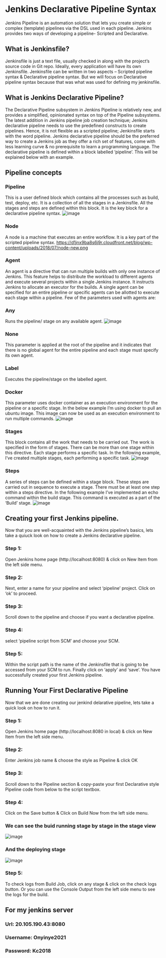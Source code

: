 # Jenkins Declarative Pipeline Syntax
Jenkins Pipeline is an automation solution that lets you create simple or complex (template) pipelines via the DSL used in each pipeline. Jenkins provides two ways of developing a pipeline- Scripted and Declarative.

## What is Jenkinsfile?
Jenkinsfile is just a text file, usually checked in along with the project’s source code in Git repo. Ideally, every application will have its own Jenkinsfile.
Jenkinsfile can be written in two aspects – Scripted pipeline syntax & Declarative pipeline syntax. But we will focus on Declarative pipeline syntax because that was what was used for defining my jenkinsfile.

## What is Jenkins Declarative Pipeline?
The Declarative Pipeline subsystem in Jenkins Pipeline is relatively new, and provides a simplified, opinionated syntax on top of the Pipeline subsystems.
The latest addition in Jenkins pipeline job creation technique; Jenkins declarative pipeline needs to use the predefined constructs to create pipelines. Hence, it is not flexible as a scripted pipeline; Jenkinsfile starts with the word pipeline. Jenkins declarative pipeline should be the preferred way to create a Jenkins job as they offer a rich set of features, come with less learning curve & no prerequisite to learn a programming language.
The declarative pipeline is defined within a block labelled ‘pipeline’. This will be explained below with an example.

## Pipeline concepts
### Pipeline
This is a user defined block which contains all the processes such as build, test, deploy, etc. It is a collection of all the stages in a Jenkinsfile. All the stages and steps are defined within this block. It is the key block for a declarative pipeline syntax.
![image](https://user-images.githubusercontent.com/87660460/126752748-8e48c0d2-3ec9-4d3d-bd91-d2be59b30dff.png)

### Node
A node is a machine that executes an entire workflow. It is a key part of the scripted pipeline syntax.
https://d1jnx9ba8s6j9r.cloudfront.net/blog/wp-content/uploads/2018/07/node-new.png

### Agent
An agent is a directive that can run multiple builds with only one instance of Jenkins. This feature helps to distribute the workload to different agents and execute several projects within a single Jenkins instance. It instructs Jenkins to allocate an executor for the builds.
A single agent can be specified for an entire pipeline or specific agents can be allotted to execute each stage within a pipeline. Few of the parameters used with agents are:

### Any
Runs the pipeline/ stage on any available agent.
![image](https://user-images.githubusercontent.com/87660460/126752815-f088adc4-2520-4dc7-bfb4-d5b203898269.png)

### None
This parameter is applied at the root of the pipeline and it indicates that there is no global agent for the entire pipeline and each stage must specify its own agent.

### Label
Executes the pipeline/stage on the labelled agent.

### Docker
This parameter uses docker container as an execution environment for the pipeline or a specific stage. In the below example I’m using docker to pull an ubuntu image. This image can now be used as an execution environment to run multiple commands.
![image](https://user-images.githubusercontent.com/87660460/126752889-67c8a586-bfb4-45de-ba95-80bc1309cd50.png)

### Stages
This block contains all the work that needs to be carried out. The work is specified in the form of stages. There can be more than one stage within this directive. Each stage performs a specific task. In the following example, I’ve created multiple stages, each performing a specific task.
![image](https://user-images.githubusercontent.com/87660460/126752957-c2279af6-19ec-4838-873d-5702ae22b279.png)
### Steps
 A series of steps can be defined within a stage block. These steps are carried out in sequence to execute a stage. There must be at least one step within a steps directive. In the following example I’ve implemented an echo command within the build stage. This command is executed as a part of the ‘Build’ stage.
 ![image](https://user-images.githubusercontent.com/87660460/126752957-c2279af6-19ec-4838-873d-5702ae22b279.png)

## Creating your first Jenkins pipeline.
Now that you are well-acquainted with the Jenkins pipeline’s basics, lets take a quiuck look on how to create a Jenkins declarative pipeline.

### Step 1: 
Open Jenkins home page (http://localhost:8080) & click on New Item from the left side menu.
### Step 2: 
Next, enter a name for your pipeline and select ‘pipeline’ project. Click on ‘ok’ to proceed.
### Step 3: 
Scroll down to the pipeline and choose if you want a declarative pipeline.
### Step 4: 
select ‘pipeline script from SCM’ and choose your SCM.
### Step 5: 
Within the script path is the name of the Jenkinsfile that is going to be accessed from your SCM to run. Finally click on ‘apply’ and ‘save’. You have successfully created your first Jenkins pipeline.


## Running Your First Declarative Pipeline
Now that we are done creating our jenkind delarative pipeline, lets take a quick look on how to run it.
### Step 1:
Open Jenkins home page (http://localhost:8080 in local) & click on New Item from the left side menu.
### Step 2: 
Enter Jenkins job name & choose the style as Pipeline & click OK
### Step 3: 
Scroll down to the Pipeline section & copy-paste your first Declarative style Pipeline code from below to the script textbox.
### Step 4: 
Click on the Save button & Click on Build Now from the left side menu.
### We can see the buid running stage by stage in the stage view
![image](https://user-images.githubusercontent.com/87660460/126744835-d600cec1-5422-4aa8-9fea-21bb1e3430d9.png)
### And the deploying stage
![image](https://user-images.githubusercontent.com/87660460/126751278-a9fbe74f-7b3e-4dbd-b3f7-ec8f59a653f5.png)
### Step 5: 
To check logs from Build Job, click on any stage & click on the check logs button. Or you can use the Console Output from the left side menu to see the logs for the build.

## For my jenkins server
### Url: 20.105.190.43:8080
### Username: Onyinye2021
### Password: Kc2018



